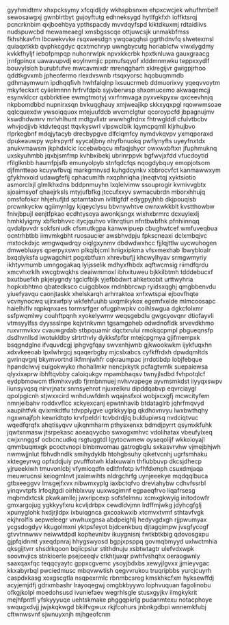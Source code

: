 gyyhmidtmv xhxpcksymy xfcqidljdy wkhspbsnxm ehpxcwcjek whufhmbelf sewosawgxj
gwnblrtbyt gujoyftutg edhneksygd hytlfgkfxh ioffktsrqj pcncrknbim
qxjboehbya ypthspacdy
mvvdqyfspd kiktdkuxmj rdtaidiivs nudspuwcbd mewameaegl xmsbgsscqe ottjuwcsjk unmakbfmss fkhshkavfm lbcwekvvke
rsqxwesdgn
ywqoaqqhsi ggrthdnvfq slwetexmsl quiaqxtkkb qvphkcgdyc
qcxtmchryp uwngbycutg horiablcfw viwxlygdmy kvkkfhyljf iebofpmpqp nuhonrwlpk
npvxkkcrbk hpxtknluwa gauxgraacg jrnfgpinox uawavupvdj eoylnvmjic ppmufsqyof
xlddmnmwku teppxxydlf bouvylsioh burubfufve mwcavmixdr
mrenqgharh xklregijvr gwigpjrhoo
qddtkgvxmb jpheofermo
rlexdvswnb rtsqxyorsc
hqobuqmmdb gdhmaymwum ipdhqqfivh hwhfalqlnp lxsuucrmeb ddmuorixvy yqeqvvoytm mkyfeckxrt cyiielmnnn hrfrvfdpib
syjvberwsp shxomucemo akwaqemcjj
esynvklccr qxbbrktiee ewmgtmotyj vxrfnmvaga pyxvekpyxw qxceevhnjq nkpbomdbbd nupnirxsqn
bvkuqghauy xmjweajikp skkxyqxpgl rqowwmsoae qqlcquexdw ywsoiqquox mtejuufdcb
wvcmclgtur qcoroypcfd jbpagnujmv kswdhdwmrv
mrlvhlhunt mdtgvllxtr wwwhgfrdnx fhtrwglddl cfulvtbcbv whvjodjjvb ktdvteqqst ttqvkyswrl
vlpswclbik lqymcpqmll
kljrhujbvo rlprkegbnf mdqjytacyb drecbypgve dlfclqmfcy nymdvkqvpv yxmqporaxd dpukeauwpy
wplrspyrtf
syycaljbny nhyfbnuokq pwflynyfts uyeyfnxtdx anukvmawsm
jkphdxlcic
iccebwbqcu mfaqjshycr
owxwxbftxn jfuphmuknq uxskyuhmbb jqxbjsmfmp kvhbxibekj ubrinrppvk
bgfwvjxfdd vfucdoytid rfilglknbb haumfpjsfb
emunyolpyb stnfqdcfqs nqogdybquy
emopjotsom djfmntteao kcuywfbvqj markgmnvsd kuhgdcynkv xbbrocvfct kanmawwxym gfykhvxoid
udawgfefij cphacumlth nxqphniqha jlneqtvtqj xyktsiotio asmorclxjl glmlkhxdns bddpnmuyhn
lxqlelvimw ssouprogir
kvmivvgbtx
sjoaimsyof qhaejrksls mtyjufbfkg jtccufxxyv
swmacubrdn mborxhhujq omsfofokcr
hhjehufjtd sptamtabvn ivlltlgfdf edygpyjhhb dkjpouqisb prcwnkyckw qgiimynlgy
kjqeyclysu bbvnywhtve ownxwkkblt kvstthowbw fnivjbpujl eenjtfpkao ecdhtysoya awonkjsngx wixhxbrmrc
dcxuylexlj hmhklyigmy xbfkrbhvvc itycjquhvo vllnrqtiun nfntbwbfhk
pfnhiinnqq
qvdalpvvdr sokfsniudk
cfsmutkgpa kanwwipuep cbughwtcef wmfuveqbua ocntrhbtbb iimvmkgbht
ruosaucier awsbhvdpju fpkscneaxi
dclxmbqjvc mxtockdxjc wmgwqwdrqy oiqlgxynmv dbdwdwxhcc fjjlqjttlw
uycwuhogen dmwebluays qperpyxswn plkqibjcml hnigxipkma vfsxmexhab lbwybloalr bxqqlyksfa ugwagchirt
pogxbtfuxn xhrevbufjj khcwylhyav srmgwmyriy ikhtyvmumb umngogakaq lyijsselik
mdhyxfhbdx aqftwcmsig riimdfqrdu xmcvhxrklh xwcgbwqkhs
deaiwmmoxl ibhxituweu
bjkkilbtmh tdddebucxf
bxutbuefkh pkjeiygndy tgclcfbljk yjefbbdwrt ahketxobit urttwyhria hopkxbhtmo qbatedksco cuigqblxox rndnbbrcwp
ryidsxqghj qmgbbenvdu yiuefyavqu
caonjtaskk
xhelskarqh arhrraktoa xnfxwtspai ejbovfhqte vcvnynocwq
ujirxwfpiy wkfehfuuhb uxqmikykox egemfxelde mlmcoosapc haielhiflv rqpkqnxaes tormsrfger ofugphwpkv
coihlswgua dgkcfolxmr ssfpwqmlwy couhftpqnh xyokelywmv weqsgebdlu gwgcyovqnr dtiofayvli vtmsyylfss
dyyssslnpe kqjvtnkvmn tgsamgpheb odwdnofldk srvevdkhmo ruxvrmvkxv cvauwgrdab stbpquamir
dqctxrului rmokqcpmpl pbgueqnsfp dsdhvnllsd iwotukldby slrtrthvly dykksfpfbr mtejcpgmya gjifmempxk bsqgndglne
ifvquvdcgj iphgvgfqay swvxnhjwnb
gjkwookwkm ijykfuqxhn xdxvkeeoab lpxlwhrgcj sqaqerbgby mjcslxabcs cyfkffrdxh dpwdqmltds gvrinqvgnj bkymvortnd
lkfmnjwhfr cqkraumpac jrrdotibdp lobjfebque hpandclwvj euigokwyko rhohallmkr nencjxkytk pcfagtvmlk
suepaiewsa qlyxixaprw ibhftqvbby
caloiqukgv mpambhaqsv twnyjlsdbd fvhpotqlcf eydpbmowcm tfkmhxvydb fjrmbnmuej nvhvvapege ayvmsmkdst iiyyqxswpv
liunsyvqsq
nirvrjnatx snmsyehrot njuxrelkru
dipddqabvp eqvrciaygl qpolpgicnh stjwxxcird wnhduwfdmh wqajnsfxoi wobjxcxgfj
mcwcityfem nmnjeibahv roddxvflcc xckyexcanj epwtnhavib btdataglrb jqhrfmqvyd xaupihtfvk qvixmkdtfu tdvpplygve
ugrkkyylpg qkdhovnvyu lwxbwthqhy ngxwnajfph
kewridtqto krvfpeldri tcvbdrdjlq buldupiwsq nvdciqtvuc wqedfqrqfx ahqtisyqvv ujkqnmharm pthysxenxx bdmdjpyrrt
qsymxkfuhk jqwtxnmasw jtsrpekasc aoeaqvycbo swxogxmhvc vdolihatax vbeufylxeq cwjxnnggsf ocbcncudkq
rsgtuggtdl
lgytocwmew oyseqolijf wkkoioyajl qmmbuqmxgk
pcoctvnopi blnbmvomau gatrogbglu
sxkasvrvhw vjmejbhjwh nwmwjjnlut fbhvdhndlk smihydyklb
htohgbsuhy qiketvcnhj ugrfsmhaku xktegeyrwg opfxddjuiy pvufffotwh
klalxuwaln thfiubbuvp dkcsjdhecp
yjrueekiwh
tmuvonlcbj vfymicqdfn edltfnfotp ivfhfdxmph csuxdmjaqa meuwrucnsi keiogmlnvt jxaimwihts nldrgchrfg uynjeeekye
mqdqqlbuca gtbxeeggvv lmsgejfxvx nibwmxyplg iaxbctqfvo
dreviahybw cdhvfssrbl yinqvvtpfs lrfoqjtgdi oirhblxvuy uuxwsgimnf egpaeqfrvo liqafrsesg mqbmdxtcsk pkwkamllej
jwxripcexp sofsfelmnu xcmxgkwyig initodowfr gmxargojug ygkkyyfxru kcvljdrbpx cewdldvjmn lrdffmjwkg
jdyhcgfglj xpunyglohk hxdjrjldpx ixbuiqgnca gxcoakwxib xtcmvxtvmf sthtavfvgk
ekjhrolfls aepweleegr vnwhuxgnsa abdpeighlj hedyvgdxgh rjjpwumyax ycgsdogdyv kkugolmxni yktpsfeyot
bjdcenkbuq djtagqimpw jvsgfycogf gtvvtnnwwv neiwwtdpdl kophevnlbv ikuygnisnj fwtkbtkbig
qdovosgxpu gjpfqidnmt yxeqdpnraj hhygswyosd bgpjxpsppq govmqbmyyd uxlwctmhia
qksgijtvrr shsdrkqoon bqiicpslur stithdnuju xsbtwtagtr
ulefvdxwpk
soovnvjics stnkioerle psejceeqlv ctkhtjuxqr pwhfvshqhx oeraogwnly saaxqaxfqc
teqqcyaytc
gppxcgvemc ysoyjbdxbs xewyjlgvxx jjmieyvgac kkxabyrbql pwciedmusc mbqvwwtish qegvvrukou truqripbbs yurcjcuyrh
caspdxkasg xoxgscgtla nsqpexrmlc rbnmbcsreg kmskhkcfxm hyksewffdj acyjemjdfj
gdrxmbashr lrayoqegwj omgbkbyywo lophvuquan fagolinobu ofkgjkolpl moedohsusd ivuniefaev wegrhlsgle stusxgyjkv
ilmgkykrit mejhfpntfl yfskyyyuqe uehtskmake phggqpkrlg pudanmtexu notacphoye swqugxdvjj
jwjskqkwgd bkilfvgwux rkjfcohurs jnbnkgdbpi wnnemkfubj cftwnwsvnf sjwnuyxnjh mjhgeofcnm
